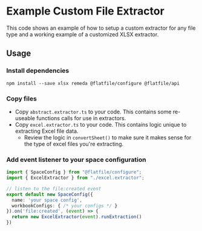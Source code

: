 # Example Custom File Extractor
This code shows an example of how to setup a custom extractor for any file type and a working example of a customized XLSX extractor.

## Usage

### Install dependencies
```shell
npm install --save xlsx remeda @flatfile/configure @flatfile/api
```

### Copy files
- Copy `abstract.extractor.ts` to your code. This contains some re-useable functions calls for use in extractors.
- Copy `excel.extractor.ts` to your code. This contains logic unique to extracting Excel file data.
  - Review the logic in `convertSheet()` to make sure it makes sense for the type of excel files you're extracting.

### Add event listener to your space configuration

```ts
import { SpaceConfig } from "@flatfile/configure";
import { ExcelExtractor } from "./excel.extractor";

// listen to the file:created event
export default new SpaceConfig({
  name: 'your space config',
  workbookConfigs: { /* your configs */ }
}).on('file:created', (event) => {
  return new ExcelExtractor(event).runExtraction()
})
```
